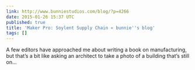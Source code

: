 ```yaml
---
link: http://www.bunniestudios.com/blog/?p=4266
date: 2015-01-26 15:37 UTC
published: true
title: 'Maker Pro: Soylent Supply Chain « bunnie''s blog'
tags: []
---
```


A few editors have approached me about writing a book on manufacturing, but that’s a bit like asking an architect to take a photo of a building that’s still on…
